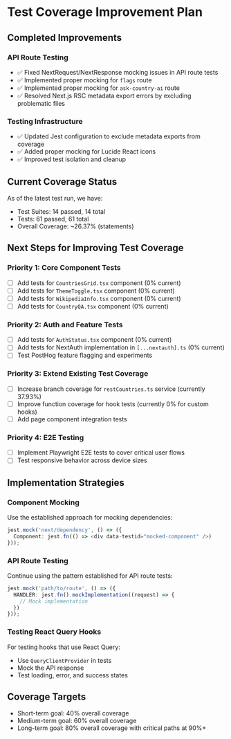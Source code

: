 # Test Coverage Improvement Plan

## Completed Improvements

### API Route Testing
- ✅ Fixed NextRequest/NextResponse mocking issues in API route tests
- ✅ Implemented proper mocking for `flags` route
- ✅ Implemented proper mocking for `ask-country-ai` route
- ✅ Resolved Next.js RSC metadata export errors by excluding problematic files

### Testing Infrastructure
- ✅ Updated Jest configuration to exclude metadata exports from coverage
- ✅ Added proper mocking for Lucide React icons
- ✅ Improved test isolation and cleanup

## Current Coverage Status
As of the latest test run, we have:
- Test Suites: 14 passed, 14 total
- Tests: 61 passed, 61 total
- Overall Coverage: ~26.37% (statements)

## Next Steps for Improving Test Coverage

### Priority 1: Core Component Tests
- [ ] Add tests for `CountriesGrid.tsx` component (0% current)
- [ ] Add tests for `ThemeToggle.tsx` component (0% current)
- [ ] Add tests for `WikipediaInfo.tsx` component (0% current)
- [ ] Add tests for `CountryQA.tsx` component (0% current)

### Priority 2: Auth and Feature Tests
- [ ] Add tests for `AuthStatus.tsx` component (0% current)
- [ ] Add tests for NextAuth implementation in `[...nextauth].ts` (0% current)
- [ ] Test PostHog feature flagging and experiments

### Priority 3: Extend Existing Test Coverage
- [ ] Increase branch coverage for `restCountries.ts` service (currently 37.93%)
- [ ] Improve function coverage for hook tests (currently 0% for custom hooks)
- [ ] Add page component integration tests

### Priority 4: E2E Testing
- [ ] Implement Playwright E2E tests to cover critical user flows
- [ ] Test responsive behavior across device sizes

## Implementation Strategies

### Component Mocking
Use the established approach for mocking dependencies:
```typescript
jest.mock('next/dependency', () => ({
  Component: jest.fn(() => <div data-testid="mocked-component" />)
}));
```

### API Route Testing
Continue using the pattern established for API route tests:
```typescript
jest.mock('path/to/route', () => ({
  HANDLER: jest.fn().mockImplementation((request) => {
    // Mock implementation
  })
}));
```

### Testing React Query Hooks
For testing hooks that use React Query:
- Use `QueryClientProvider` in tests
- Mock the API response
- Test loading, error, and success states

## Coverage Targets
- Short-term goal: 40% overall coverage
- Medium-term goal: 60% overall coverage
- Long-term goal: 80% overall coverage with critical paths at 90%+ 